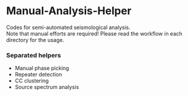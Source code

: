 # Manual-Analysis-Helper
Codes for semi-automated seismological analysis.  <br>
Note that manual efforts are required! Please read the workflow in each directory for the usage. <br>

### Separated helpers
- Manual phase picking  
- Repeater detection  
- CC clustering  
- Source spectrum analysis  

